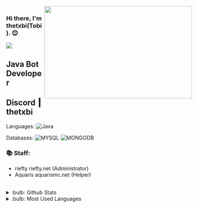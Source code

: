<img src="https://media.giphy.com/media/q217GUnfKAmJlFcjBX/giphy.gif" align="right" width="400" height="250">

### Hi there, I'm thetxbi(Tobi). :blush:

![](https://komarev.com/ghpvc/?username=Venslore&color=blueviolet)

## Java Bot Developer

## Discord ┃ thetxbi

Languages: 
![Java](https://img.shields.io/badge/-Java-007396?style=flat-square&logo=java&logoColor=white)

Databases: 
![MYSQL](https://img.shields.io/badge/-MYSQL-F29111?style=flat-square&logo=mysql&logoColor=white)
![MONGODB](https://img.shields.io/badge/-MONGODB-47A248?style=flat-square&logo=mongodb&logoColor=white)

### 📚 Staff:
- riefty riefty.net (Administrator)
- Aquaris aquarismc.net (Helper)
<br />

<details>
<summary>:bulb: Github Stats</summary>
</details>

<details>
<summary>:bulb:  Most Used Languages</summary>
</details>
